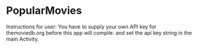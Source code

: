 # PopularMovies
Instructions for user: You have to supply your own API key for themoviedb.org before this app will compile.
and set the api key string in the main Activity.
